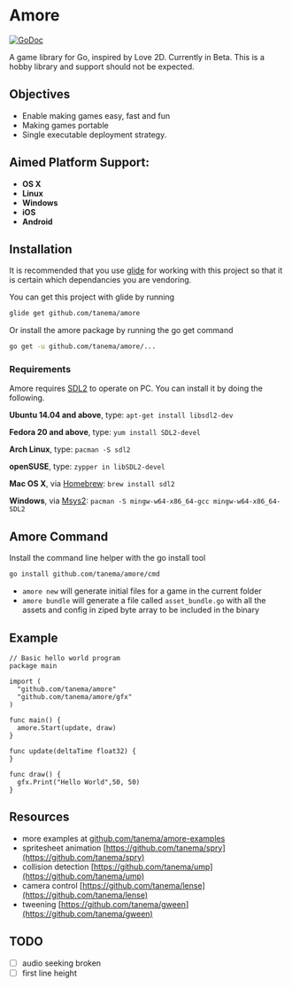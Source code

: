 # Amore

[![GoDoc](https://godoc.org/github.com/tanema/amore?status.svg)](http://godoc.org/github.com/tanema/amore)

A game library for Go, inspired by Love 2D. Currently in Beta. This is a hobby library and support should not be expected.

## Objectives

* Enable making games easy, fast and fun
* Making games portable
* Single executable deployment strategy.

## Aimed Platform Support:

- **OS X**
- **Linux**
- **Windows**
- **iOS**
- **Android**

## Installation

It is recommended that you use [glide](https://github.com/Masterminds/glide) for working
with this project so that it is certain which dependancies you are vendoring.

You can get this project with glide by running

```bash
glide get github.com/tanema/amore
```

Or install the amore package by running the go get command

```bash
go get -u github.com/tanema/amore/...
```

### Requirements

Amore requires [SDL2](http://libsdl.org/download-2.0.php) to operate on PC. You can install it by doing the following.

__Ubuntu 14.04 and above__, type: `apt-get install libsdl2-dev`

__Fedora 20 and above__, type: `yum install SDL2-devel`

__Arch Linux__, type: `pacman -S sdl2`

__openSUSE__, type: `zypper in libSDL2-devel`

__Mac OS X__, via [Homebrew](http://brew.sh): `brew install sdl2`

__Windows__, via [Msys2](https://msys2.github.io): `pacman -S mingw-w64-x86_64-gcc mingw-w64-x86_64-SDL2`

## Amore Command

Install the command line helper with the go install tool

```bash
go install github.com/tanema/amore/cmd
```

* `amore new` will generate initial files for a game in the current folder
* `amore bundle` will generate a file called `asset_bundle.go` with all the assets and config in ziped byte array to be included in the binary

## Example


```golang
// Basic hello world program
package main

import (
  "github.com/tanema/amore"
  "github.com/tanema/amore/gfx"
)

func main() {
  amore.Start(update, draw)
}

func update(deltaTime float32) {
}

func draw() {
  gfx.Print("Hello World",50, 50)
}
```

## Resources

- more examples at [github.com/tanema/amore-examples](https://github.com/tanema/amore-examples)
- spritesheet animation [https://github.com/tanema/spry](https://github.com/tanema/spry)
- collision detection [https://github.com/tanema/ump](https://github.com/tanema/ump)
- camera control [https://github.com/tanema/lense](https://github.com/tanema/lense)
- tweening [https://github.com/tanema/gween](https://github.com/tanema/gween)

## TODO

- [ ] audio seeking broken
- [ ] first line height
